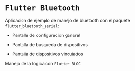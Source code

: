# `Flutter Bluetooth`

Aplicacion de ejemplo de manejo de bluetooth con el paquete `flutter_bluetooth_serial`:

+ Pantalla de configuracion general 

+ Pantalla de busqueda de dispositivos 

+ Pantalla de dispositivos vinculados

Manejo de la logica con `Flutter BLOC`
